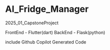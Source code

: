 # AI_Fridge_Manager
2025_01_CapstoneProject

FrontEnd - Flutter(dart)
BackEnd - Flask(python)

include Github Copilot Generated Code